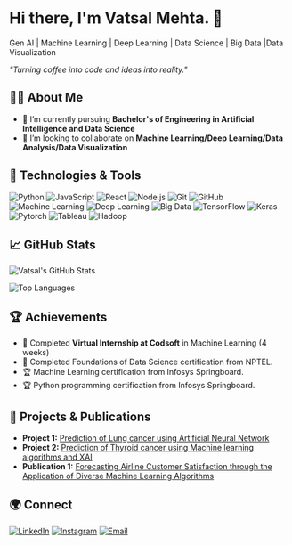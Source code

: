 
# Hi there, I'm Vatsal Mehta. 👋
Gen AI | Machine Learning | Deep Learning | Data Science | Big Data |Data Visualization
<!-- Optional: add a cool quote or a tagline here -->
_"Turning coffee into code and ideas into reality."_

## 👨‍💻 About Me

- 🌱 I’m currently pursuing **Bachelor's of Engineering in Artificial Intelligence and Data Science**
- 👯 I’m looking to collaborate on **Machine Learning/Deep Learning/Data Analysis/Data Visualization**


## 🔧 Technologies & Tools

![Python](https://img.shields.io/badge/-Python-333333?style=flat&logo=python)
![JavaScript](https://img.shields.io/badge/-JavaScript-333333?style=flat&logo=javascript)
![React](https://img.shields.io/badge/-React-333333?style=flat&logo=react)
![Node.js](https://img.shields.io/badge/-Node.js-333333?style=flat&logo=node.js)
![Git](https://img.shields.io/badge/-Git-333333?style=flat&logo=git)
![GitHub](https://img.shields.io/badge/-GitHub-333333?style=flat&logo=github)
![Machine Learning](https://img.shields.io/badge/-Machine%20Learning-333333?style=flat&logo=machine-learning)
![Deep Learning](https://img.shields.io/badge/-Deep%20Learning-333333?style=flat&logo=deep-learning)
![Big Data](https://img.shields.io/badge/-Big%20Data-333333?style=flat&logo=big-data)
![TensorFlow](https://img.shields.io/badge/-TensorFlow-333333?style=flat&logo=tensorflow)
![Keras](https://img.shields.io/badge/-Keras-333333?style=flat&logo=keras)
![Pytorch](https://img.shields.io/badge/-Pytorch-333333?style=flat&logo=pytorch)
![Tableau](https://img.shields.io/badge/-Tableau-333333?style=flat&logo=tableau)
![Hadoop](https://img.shields.io/badge/-Hadoop-333333?style=flat&logo=apache-hadoop)

## 📈 GitHub Stats

![Vatsal's GitHub Stats](https://github-readme-stats.vercel.app/api?username=vatsalmehta163&show_icons=true&hide_border=true)

![Top Languages](https://github-readme-stats.vercel.app/api/top-langs/?username=vatsalmehta163&layout=compact&hide_border=true)

## 🏆 Achievements

- 🏅 Completed **Virtual Internship at Codsoft** in Machine Learning (4 weeks)
- 🥇 Completed Foundations of Data Science certification from NPTEL.
- 🏆 Machine Learning certification from Infosys Springboard.
- 🏆 Python programming certification from Infosys Springboard.

## 💼 Projects & Publications

- **Project 1:** [Prediction of Lung cancer using Artificial Neural Network](https://github.com/vatsalmehta163/Lung-cancer-prediction-using-ANN.git)
- **Project 2:** [Prediction of Thyroid cancer using Machine learning algorithms and XAI](https://github.com/vatsalmehta163/thyroidcancer.git) 
- **Publication 1:** [Forecasting Airline Customer Satisfaction through the Application of Diverse Machine Learning Algorithms](https://ieeexplore.ieee.org/abstract/document/10543367/authors#authors) 

## 🌍 Connect

[![LinkedIn](https://img.shields.io/badge/-LinkedIn-blue?style=flat&logo=linkedin&link=https://www.linkedin.com/in/vatsal163)](https://www.linkedin.com/in/vatsal163)
[![Instagram](https://img.shields.io/badge/-Instagram-E4405F?style=flat&logo=instagram&logoColor=white&link=https://www.instagram.com/yourusername)](https://www.instagram.com/vatsalmehta__)
[![Email](https://img.shields.io/badge/-Email-D14836?style=flat&logo=gmail&link=mailto:vatsalmehta163@gmail.com)](mailto:vatsalmehta163@gmail.com)
